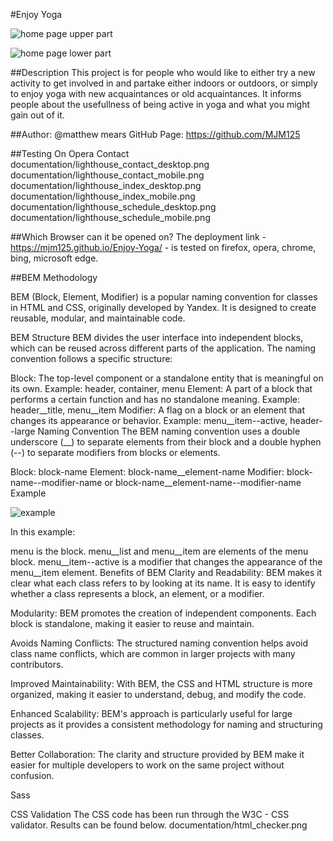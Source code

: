 #Enjoy Yoga 

![home page upper part](https://github.com/user-attachments/assets/42b7cabd-1eea-4d0f-af19-e013c5ad015c)

![home page lower part](https://github.com/user-attachments/assets/f3b3a0e1-87c2-47dd-bdab-4dbddef2100a)

##Description
This project is for people who would like to either try a new activity to get involved in and partake either indoors or outdoors, or simply to enjoy yoga with new acquaintances or old acquaintances. It informs people about the usefullness of being active in yoga and what you might gain out of it.

##Author:
@matthew mears
GitHub Page:
https://github.com/MJM125

##Testing On Opera
Contact
documentation/lighthouse_contact_desktop.png
documentation/lighthouse_contact_mobile.png
documentation/lighthouse_index_desktop.png
documentation/lighthouse_index_mobile.png
documentation/lighthouse_schedule_desktop.png
documentation/lighthouse_schedule_mobile.png

##Which Browser can it be opened on?
The deployment link - https://mjm125.github.io/Enjoy-Yoga/ - is tested on firefox, opera, chrome, bing, microsoft edge.

##BEM Methodology

BEM (Block, Element, Modifier) is a popular naming convention for classes in HTML and CSS, originally developed by Yandex. It is designed to create reusable, modular, and maintainable code.

BEM Structure
BEM divides the user interface into independent blocks, which can be reused across different parts of the application. The naming convention follows a specific structure:

Block: The top-level component or a standalone entity that is meaningful on its own.
Example: header, container, menu
Element: A part of a block that performs a certain function and has no standalone meaning.
Example: header__title, menu__item
Modifier: A flag on a block or an element that changes its appearance or behavior.
Example: menu__item--active, header--large
Naming Convention
The BEM naming convention uses a double underscore (__) to separate elements from their block and a double hyphen (--) to separate modifiers from blocks or elements.

Block: block-name
Element: block-name__element-name
Modifier: block-name--modifier-name or block-name__element-name--modifier-name
Example

![example](https://github.com/user-attachments/assets/69930048-b365-411d-be7e-0dd67a2df128)

In this example:

menu is the block.
menu__list and menu__item are elements of the menu block.
menu__item--active is a modifier that changes the appearance of the menu__item element.
Benefits of BEM
Clarity and Readability: BEM makes it clear what each class refers to by looking at its name. It is easy to identify whether a class represents a block, an element, or a modifier.

Modularity: BEM promotes the creation of independent components. Each block is standalone, making it easier to reuse and maintain.

Avoids Naming Conflicts: The structured naming convention helps avoid class name conflicts, which are common in larger projects with many contributors.

Improved Maintainability: With BEM, the CSS and HTML structure is more organized, making it easier to understand, debug, and modify the code.

Enhanced Scalability: BEM's approach is particularly useful for large projects as it provides a consistent methodology for naming and structuring classes.

Better Collaboration: The clarity and structure provided by BEM make it easier for multiple developers to work on the same project without confusion.

Sass

CSS Validation
The CSS code has been run through the W3C - CSS validator. Results can be found below.
documentation/html_checker.png
